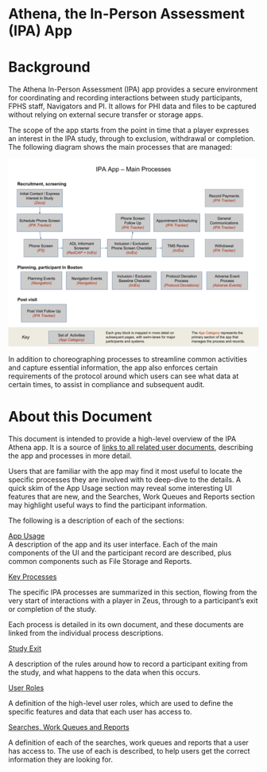 # Athena, the In-Person Assessment (IPA) App

# Background

The Athena In-Person Assessment (IPA) app provides a secure environment for coordinating and recording interactions between study participants, FPHS staff, Navigators and PI. It allows for PHI data and files to be captured without relying on external secure transfer or storage apps.

The scope of the app starts from the point in time that a player expresses an interest in the IPA study, through to exclusion, withdrawal or completion. The following diagram shows the main processes that are managed:

![](images/image29.png)

In addition to choreographing processes to streamline common activities and capture essential information, the app also enforces certain requirements of the protocol around which users can see what data at certain times, to assist in compliance and subsequent audit.

# About this Document

This document is intended to provide a high-level overview of the IPA Athena app. It is a source of [links to all related user documents](#h.vvvq7vbldjd), describing the app and processes in more detail.

Users that are familiar with the app may find it most useful to locate the specific processes they are involved with to deep-dive to the details. A quick skim of the App Usage section may reveal some interesting UI features that are new, and the Searches, Work Queues and Reports section may highlight useful ways to find the participant information.

The following is a description of each of the sections:

[App Usage](app_usage)  
A description of the app and its user interface. Each of the main components of the UI and the participant record are described, plus common components such as File Storage and Reports.

[Key Processes](key_processes)

The specific IPA processes are summarized in this section, flowing from the very start of interactions with a player in Zeus, through to a participant’s exit or completion of the study.

Each process is detailed in its own document, and these documents are linked from the individual process descriptions.

[Study Exit](study_exit)

A description of the rules around how to record a participant exiting from the study, and what happens to the data when this occurs.

[User Roles](user_roles)

A definition of the high-level user roles, which are used to define the specific features and data that each user has access to.

[Searches, Work Queues and Reports](searches_work_queues_and_reports)

A definition of each of the searches, work queues and reports that a user has access to. The use of each is described, to help users get the correct information they are looking for.

